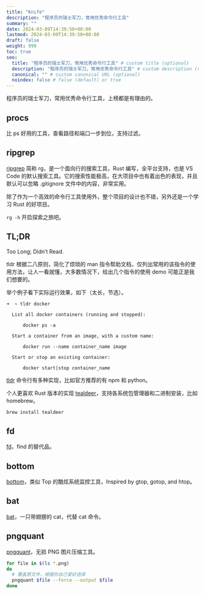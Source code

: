 ```yaml
---
title: "Knife"
description: "程序员的瑞士军刀，常用优秀命令行工具"
summary: ""
date: 2024-03-09T14:39:50+08:00
lastmod: 2024-03-09T14:39:50+08:00
draft: false
weight: 999
toc: true
seo:
  title: "程序员的瑞士军刀，常用优秀命令行工具" # custom title (optional)
  description: "程序员的瑞士军刀，常用优秀命令行工具" # custom description (recommended)
  canonical: "" # custom canonical URL (optional)
  noindex: false # false (default) or true
---
```


程序员的瑞士军刀，常用优秀命令行工具，上榜都是有理由的。

## procs

比 ps 好用的工具，查看路径和端口一步到位，支持过滤。

## ripgrep

[ripgrep](https://github.com/BurntSushi/ripgrep) 简称 rg，是一个面向行的搜索工具，Rust 编写，全平台支持，也是 VS Code 的默认搜索工具。它的搜索性能极高，在大项目中也有着出色的表现，并且默认可以忽略 .gitignore 文件中的内容，非常实用。

除了作为一个高效的命令行工具使用外，整个项目的设计也不错，另外还是一个学习 Rust 的好项目。

`rg -h` 开启探索之旅吧。

## TL;DR

Too Long; Didn’t Read.

tldr 根据二八原则，简化了烦琐的 man 指令帮助文档，仅列出常用的该指令的使用方法，让人一看就懂，大多数情况下，给出几个指令的使用 demo 可能正是我们想要的。

举个例子看下实际运行效果，如下（太长，节选）。

```console
➜  ~ tldr docker

  List all docker containers (running and stopped):

      docker ps -a

  Start a container from an image, with a custom name:

      docker run --name container_name image

  Start or stop an existing container:

      docker start|stop container_name

```

[tldr](https://github.com/tldr-pages/tldr) 命令行有多种实现，比如官方推荐的有 npm 和 python。

个人更喜欢 Rust 版本的实现 [tealdeer](https://github.com/dbrgn/tealdeer)，支持各系统包管理器和二进制安装，比如 homebrew。

```bash
brew install tealdeer
```

## fd

[fd](https://github.com/sharkdp/fd)，find 的替代品。

## bottom

[bottom](https://github.com/ClementTsang/bottom)，类似 Top 的酷炫系统监控工具，Inspired by gtop, gotop, and htop。

## bat

[bat](https://github.com/sharkdp/bat)，一只带翅膀的 cat，代替 cat 命令。

## pngquant

[pngquant](https://pngquant.org/)，无损 PNG 图片压缩工具。

```bash
for file in $(ls *.png)
do
  # 覆盖原文件，根据你自己爱好选择 
  pngquant $file --force --output $file
done
```
